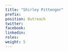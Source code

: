```yaml
---
title: "Shirley Pittenger"
prefix: 
position: Outreach
twitter: 
facebook: 
linkedin: 
roles:
weight: 5
---
```


